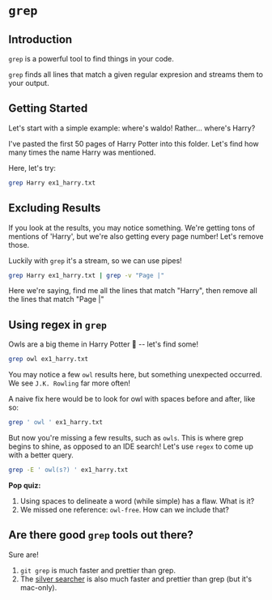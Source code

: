 # `grep`

## Introduction

`grep` is a powerful tool to find things in your code.

`grep` finds all lines that match a given regular expresion and streams them to your output.


## Getting Started

Let's start with a simple example: where's waldo! Rather... where's Harry?

I've pasted the first 50 pages of Harry Potter into this folder. Let's find how many times the name Harry was mentioned.

Here, let's try:

```bash
grep Harry ex1_harry.txt
```

## Excluding Results

If you look at the results, you may notice something. We're getting tons of mentions of 'Harry', but we're also getting every page number! Let's remove those.

Luckily with `grep` it's a stream, so we can use pipes!

```bash
grep Harry ex1_harry.txt | grep -v "Page |"
```

Here we're saying, find me all the lines that match "Harry", then remove all the lines that match "Page |"

## Using regex in `grep`

Owls are a big theme in Harry Potter 🦉 -- let's find some!

```bash
grep owl ex1_harry.txt
```

You may notice a few `owl` results here, but something unexpected occurred. We see `J.K. Rowling` far more often!

A naive fix here would be to look for owl with spaces before and after, like so:

```bash
grep ' owl ' ex1_harry.txt
```

But now you're missing a few results, such as `owls`. This is where grep begins to shine, as opposed to an IDE search! Let's use `regex` to come up with a better query.

```bash
grep -E ' owl(s?) ' ex1_harry.txt
```

**Pop quiz:**

1. Using spaces to delineate a word (while simple) has a flaw. What is it?
2. We missed one reference: `owl-free`. How can we include that?

## Are there good `grep` tools out there?

Sure are!

1. `git grep` is much faster and prettier than grep.
2. The [silver searcher](https://github.com/ggreer/the_silver_searcher) is also much faster and prettier than grep (but it's mac-only).
